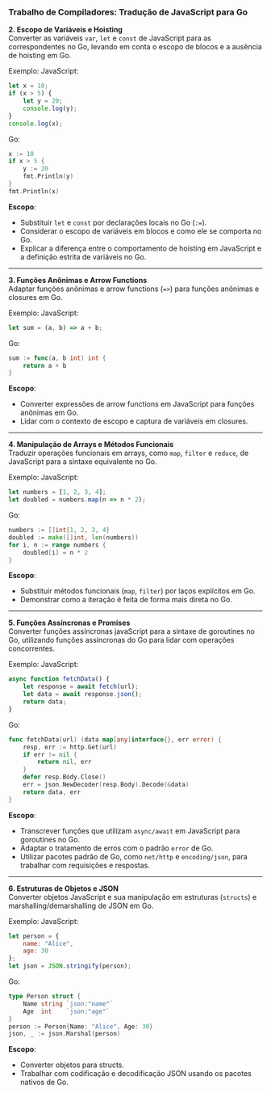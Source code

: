 ### Trabalho de Compiladores: Tradução de JavaScript para Go

**2. Escopo de Variáveis e Hoisting**  
Converter as variáveis `var`, `let` e `const` de JavaScript para as correspondentes no Go, levando em conta o escopo de blocos e a ausência de hoisting em Go.

Exemplo:
JavaScript:
```javascript
let x = 10;
if (x > 5) {
    let y = 20;
    console.log(y);
}
console.log(x);
```
Go:
```go
x := 10
if x > 5 {
    y := 20
    fmt.Println(y)
}
fmt.Println(x)
```
**Escopo**:
- Substituir `let` e `const` por declarações locais no Go (`:=`).
- Considerar o escopo de variáveis em blocos e como ele se comporta no Go.
- Explicar a diferença entre o comportamento de hoisting em JavaScript e a definição estrita de variáveis no Go.

---

**3. Funções Anônimas e Arrow Functions**  
Adaptar funções anônimas e arrow functions (`=>`) para funções anônimas e closures em Go.

Exemplo:
JavaScript:
```javascript
let sum = (a, b) => a + b;
```
Go:
```go
sum := func(a, b int) int {
    return a + b
}
```
**Escopo**:
- Converter expressões de arrow functions em JavaScript para funções anônimas em Go.
- Lidar com o contexto de escopo e captura de variáveis em closures.

---

**4. Manipulação de Arrays e Métodos Funcionais**  
Traduzir operações funcionais em arrays, como `map`, `filter` e `reduce`, de JavaScript para a sintaxe equivalente no Go.

Exemplo:
JavaScript:
```javascript
let numbers = [1, 2, 3, 4];
let doubled = numbers.map(n => n * 2);
```
Go:
```go
numbers := []int{1, 2, 3, 4}
doubled := make([]int, len(numbers))
for i, n := range numbers {
    doubled[i] = n * 2
}
```
**Escopo**:
- Substituir métodos funcionais (`map`, `filter`) por laços explícitos em Go.
- Demonstrar como a iteração é feita de forma mais direta no Go.

---
**5. Funções Assíncronas e Promises**  
Converter funções assíncronas javaScript para a sintaxe de goroutines no Go, utilizando funções assíncronas do Go para lidar com operações concorrentes. 

Exemplo:
JavaScript:
```javascript
async function fetchData() {
    let response = await fetch(url);
    let data = await response.json();
    return data;
}
```
Go:
```go
func fetchData(url) (data map[any]interface{}, err error) {
    resp, err := http.Get(url)
    if err != nil {
        return nil, err
    }
    defer resp.Body.Close()
    err = json.NewDecoder(resp.Body).Decode(&data)
    return data, err
}
```
**Escopo**:
- Transcrever funções que utilizam `async/await` em JavaScript para goroutines no Go.
- Adaptar o tratamento de erros com o padrão `error` de Go.
- Utilizar pacotes padrão de Go, como `net/http` e `encoding/json`, para trabalhar com requisições e respostas.
---

**6. Estruturas de Objetos e JSON**  
Converter objetos JavaScript e sua manipulação em estruturas (`structs`) e marshalling/demarshalling de JSON em Go.

Exemplo:
JavaScript:
```javascript
let person = {
    name: "Alice",
    age: 30
};
let json = JSON.stringify(person);
```
Go:
```go
type Person struct {
    Name string `json:"name"`
    Age  int    `json:"age"`
}
person := Person{Name: "Alice", Age: 30}
json, _ := json.Marshal(person)
```
**Escopo**:
- Converter objetos para structs.
- Trabalhar com codificação e decodificação JSON usando os pacotes nativos de Go.
